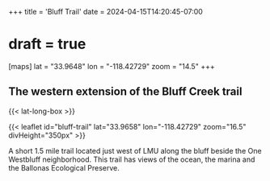 +++
title = 'Bluff Trail'
date = 2024-04-15T14:20:45-07:00
# draft = true
[maps]
lat = "33.9648"
lon = "-118.42729"
zoom = "14.5"
+++
## The western extension of the Bluff Creek trail

{{< lat-long-box >}}

{{< leaflet id="bluff-trail" lat="33.9658" lon="-118.42729" zoom="16.5" divHeight="350px" >}}

A short 1.5 mile trail located just west of LMU along the bluff beside the One Westbluff neighborhood. This trail has views of the ocean, the marina and the Ballonas Ecological Preserve.

<!--more-->